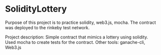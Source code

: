 # SolidityLottery
Purpose of this project is to practice solidity, web3.js, mocha.
The contract was deployed to the rinkeby test network.

Project description:
Simple contract that mimics a lottery using solidity.
Used mocha to create tests for the contract. 
Other tools: ganache-cli, Web3.js
